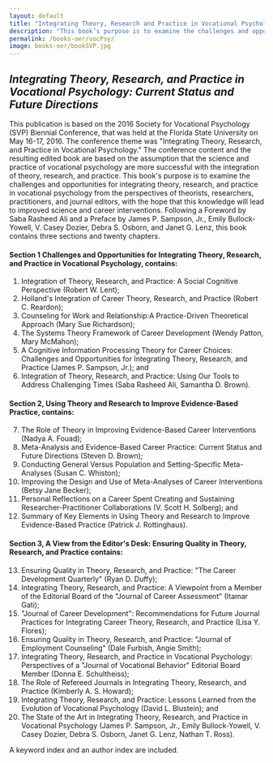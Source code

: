 ```yaml
---
layout: default
title: "Integrating Theory, Research and Practice in Vocational Psychology"
description: "This book’s purpose is to examine the challenges and opportunities for integrating theory, research, and practice in vocational psychology from the perspectives of theorists, researchers, practitioners, and journal editors, with the hope that this knowledge will lead to improved science and career interventions."
permalink: /books-oer/vocPsy/
image: books-oer/bookSVP.jpg
---
```


## _Integrating Theory, Research, and Practice in Vocational Psychology: Current Status and Future Directions_ 

This publication is based on the 2016 Society for Vocational Psychology (SVP) Biennial Conference, that was held at the Florida State University on May 16-17, 2016. The conference theme was "Integrating Theory, Research, and Practice in Vocational Psychology." The conference content and the resulting edited book are based on the assumption that the science and practice of vocational psychology are more successful with the integration of theory, research, and practice. This book's purpose is to examine the challenges and opportunities for integrating theory, research, and practice in vocational psychology from the perspectives of theorists, researchers, practitioners, and journal editors, with the hope that this knowledge will lead to improved science and career interventions. Following a Foreword by Saba Rasheed Ali and a Preface by James P. Sampson, Jr., Emily Bullock-Yowell, V. Casey Dozier, Debra S. Osborn, and Janet G. Lenz, this book contains three sections and twenty chapters.

#### Section 1 Challenges and Opportunities for Integrating Theory, Research, and Practice in Vocational Psychology, contains: 
   1. Integration of Theory, Research, and Practice: A Social Cognitive Perspective (Robert W. Lent); 
   2. Holland's Integration of Career Theory, Research, and Practice (Robert C. Reardon); 
   3. Counseling for Work and Relationship:A Practice-Driven Theoretical Approach (Mary Sue Richardson); 
   4. The Systems Theory Framework of Career Development (Wendy Patton, Mary McMahon); 
   5. A Cognitive Information Processing Theory for Career Choices: Challenges and Opportunities for Integrating Theory, Research, and Practice (James P. Sampson, Jr.); and 
   6. Integration of Theory, Research, and Practice: Using Our Tools to Address Challenging Times (Saba Rasheed Ali, Samantha D. Brown). 

#### Section 2, Using Theory and Research to Improve Evidence-Based Practice, contains: 
   7. The Role of Theory in Improving Evidence-Based Career Interventions (Nadya A. Fouad); 
   8. Meta-Analysis and Evidence-Based Career Practice: Current Status and Future Directions (Steven D. Brown); 
   9. Conducting General Versus Population and Setting-Specific Meta-Analyses (Susan C. Whiston); 
   10. Improving the Design and Use of Meta-Analyses of Career Interventions (Betsy Jane Becker); 
   11. Personal Reflections on a Career Spent Creating and Sustaining Researcher-Practitioner Collaborations (V. Scott H. Solberg); and 
   12. Summary of Key Elements in Using Theory and Research to Improve Evidence-Based Practice (Patrick J. Rottinghaus). 
   
#### Section 3, A View from the Editor's Desk: Ensuring Quality in Theory, Research, and Practice contains: 
   13. Ensuring Quality in Theory, Research, and Practice: "The Career Development Quarterly" (Ryan D. Duffy); 
   14. Integrating Theory, Research, and Practice: A Viewpoint from a Member of the Editorial Board of the "Journal of Career Assessment" (Itamar Gati); 
   15. "Journal of Career Development": Recommendations for Future Journal Practices for Integrating Career Theory, Research, and Practice (Lisa Y. Flores); 
   16. Ensuring Quality in Theory, Research, and Practice: "Journal of Employment Counseling" (Dale Furbish, Angie Smith); 
   17. Integrating Theory, Research, and Practice in Vocational Psychology: Perspectives of a "Journal of Vocational Behavior" Editorial Board Member (Donna E. Schultheiss); 
   18. The Role of Refereed Journals in Integrating Theory, Research, and Practice (Kimberly A. S. Howard); 
   19. Integrating Theory, Research, and Practice: Lessons Learned from the Evolution of Vocational Psychology (David L. Blustein); and 
   20. The State of the Art in Integrating Theory, Research, and Practice in Vocational Psychology (James P. Sampson, Jr., Emily Bullock-Yowell, V. Casey Dozier, Debra S. Osborn, Janet G. Lenz, Nathan T. Ross). 

  A keyword index and an author index are included.
